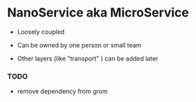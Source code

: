 # NanoService aka MicroService

* Loosely coupled

* Can be owned by one person or small team

* Other layers (like "transport" ) can be added later 


### TODO

* remove dependency from grom 